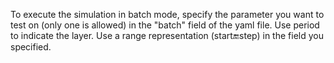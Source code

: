 To execute the simulation in batch mode, specify the parameter you want to test on (only one is allowed) in the "batch" field of the yaml file. Use period to indicate the layer. Use a range representation (start:end:step) in the field you specified.
